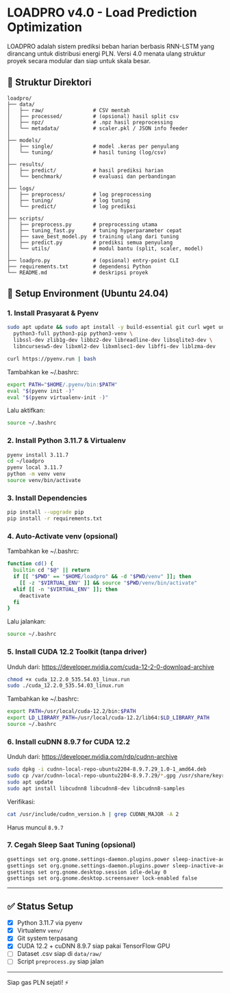 # LOADPRO v4.0 - Load Prediction Optimization

LOADPRO adalah sistem prediksi beban harian berbasis RNN-LSTM yang dirancang untuk distribusi energi PLN. Versi 4.0 menata ulang struktur proyek secara modular dan siap untuk skala besar.

## 📂 Struktur Direktori

```
loadpro/
├── data/
│   ├── raw/                # CSV mentah
│   ├── processed/          # (opsional) hasil split csv
│   ├── npz/                # .npz hasil preprocessing
│   └── metadata/           # scaler.pkl / JSON info feeder
│
├── models/
│   ├── single/             # model .keras per penyulang
│   └── tuning/             # hasil tuning (log/csv)
│
├── results/
│   ├── predict/            # hasil prediksi harian
│   └── benchmark/          # evaluasi dan perbandingan
│
├── logs/
│   ├── preprocess/         # log preprocessing
│   ├── tuning/             # log tuning
│   └── predict/            # log prediksi
│
├── scripts/
│   ├── preprocess.py       # preprocessing utama
│   ├── tuning_fast.py      # tuning hyperparameter cepat
│   ├── save_best_model.py  # training ulang dari tuning
│   ├── predict.py          # prediksi semua penyulang
│   └── utils/              # modul bantu (split, scaler, model)
│
├── loadpro.py              # (opsional) entry-point CLI
├── requirements.txt        # dependensi Python
└── README.md               # deskripsi proyek
```

## 🚀 Setup Environment (Ubuntu 24.04)

### 1. Install Prasyarat & Pyenv
```bash
sudo apt update && sudo apt install -y build-essential git curl wget unzip nano \
  python3-full python3-pip python3-venv \
  libssl-dev zlib1g-dev libbz2-dev libreadline-dev libsqlite3-dev \
  libncursesw5-dev libxml2-dev libxmlsec1-dev libffi-dev liblzma-dev

curl https://pyenv.run | bash
```

Tambahkan ke ~/.bashrc:
```bash
export PATH="$HOME/.pyenv/bin:$PATH"
eval "$(pyenv init -)"
eval "$(pyenv virtualenv-init -)"
```
Lalu aktifkan:
```bash
source ~/.bashrc
```

### 2. Install Python 3.11.7 & Virtualenv
```bash
pyenv install 3.11.7
cd ~/loadpro
pyenv local 3.11.7
python -m venv venv
source venv/bin/activate
```

### 3. Install Dependencies
```bash
pip install --upgrade pip
pip install -r requirements.txt
```

### 4. Auto-Activate venv (opsional)
Tambahkan ke ~/.bashrc:
```bash
function cd() {
  builtin cd "$@" || return
  if [[ "$PWD" == "$HOME/loadpro" && -d "$PWD/venv" ]]; then
    [[ -z "$VIRTUAL_ENV" ]] && source "$PWD/venv/bin/activate"
  elif [[ -n "$VIRTUAL_ENV" ]]; then
    deactivate
  fi
}
```

Lalu jalankan:
```bash
source ~/.bashrc
```

### 5. Install CUDA 12.2 Toolkit (tanpa driver)
Unduh dari: https://developer.nvidia.com/cuda-12-2-0-download-archive

```bash
chmod +x cuda_12.2.0_535.54.03_linux.run
sudo ./cuda_12.2.0_535.54.03_linux.run
```

Tambahkan ke ~/.bashrc:
```bash
export PATH=/usr/local/cuda-12.2/bin:$PATH
export LD_LIBRARY_PATH=/usr/local/cuda-12.2/lib64:$LD_LIBRARY_PATH
source ~/.bashrc
```

### 6. Install cuDNN 8.9.7 for CUDA 12.2
Unduh dari: https://developer.nvidia.com/rdp/cudnn-archive

```bash
sudo dpkg -i cudnn-local-repo-ubuntu2204-8.9.7.29_1.0-1_amd64.deb
sudo cp /var/cudnn-local-repo-ubuntu2204-8.9.7.29/*.gpg /usr/share/keyrings/
sudo apt update
sudo apt install libcudnn8 libcudnn8-dev libcudnn8-samples
```

Verifikasi:
```bash
cat /usr/include/cudnn_version.h | grep CUDNN_MAJOR -A 2
```
Harus muncul `8.9.7`

### 7. Cegah Sleep Saat Tuning (opsional)
```bash
gsettings set org.gnome.settings-daemon.plugins.power sleep-inactive-ac-type 'nothing'
gsettings set org.gnome.settings-daemon.plugins.power sleep-inactive-ac-timeout 0
gsettings set org.gnome.desktop.session idle-delay 0
gsettings set org.gnome.desktop.screensaver lock-enabled false
```

---

## ✅ Status Setup
- [x] Python 3.11.7 via pyenv
- [x] Virtualenv `venv/`
- [x] Git system terpasang
- [x] CUDA 12.2 + cuDNN 8.9.7 siap pakai TensorFlow GPU
- [ ] Dataset .csv siap di `data/raw/`
- [ ] Script `preprocess.py` siap jalan

---

Siap gas PLN sejati! ⚡
